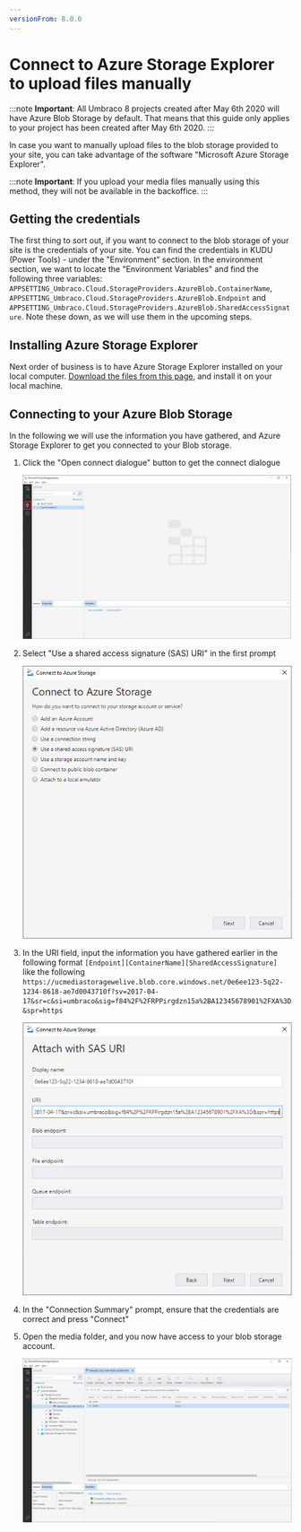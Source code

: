 ```yaml
---
versionFrom: 8.0.0
---
```


# Connect to Azure Storage Explorer to upload files manually

:::note
**Important**: All Umbraco 8 projects created after May 6th 2020 will have Azure Blob Storage by default. That means that this guide only applies to your project has been created after May 6th 2020.
:::

In case you want to manually upload files to the blob storage provided to your site, you can take advantage of the software "Microsoft Azure Storage Explorer".

:::note
**Important**: If you upload your media files manually using this method, they will not be available in the backoffice.
:::

## Getting the credentials
The first thing to sort out, if you want to connect to the blob storage of your site is the credentials of your site. You can find the credentials in KUDU (Power Tools) - under the "Environment" section.
In the environment section, we want to locate the "Environment Variables" and find the following three variables: `APPSETTING_Umbraco.Cloud.StorageProviders.AzureBlob.ContainerName`, `APPSETTING_Umbraco.Cloud.StorageProviders.AzureBlob.Endpoint` and `APPSETTING_Umbraco.Cloud.StorageProviders.AzureBlob.SharedAccessSignature`. Note these down, as we will use them in the upcoming steps.

## Installing Azure Storage Explorer
Next order of business is to have Azure Storage Explorer installed on your local computer. [Download the files from this page](https://azure.microsoft.com/en-us/features/storage-explorer/), and install it on your local machine.

## Connecting to your Azure Blob Storage
In the following we will use the information you have gathered, and Azure Storage Explorer to get you connected to your Blob storage.

1. Click the "Open connect dialogue" button to get the connect dialogue

    ![Connect my machine](images/storage-explorer-connection.png)

2. Select "Use a shared access signature (SAS) URI" in the first prompt
    
    ![Use a shared access signature (SAS) URI](images/select-connection.png)

3. In the URI field, input the information you have gathered earlier in the following format `[Endpoint][ContainerName][SharedAccessSignature]` like the following `https://ucmediastoragewelive.blob.core.windows.net/0e6ee123-5q22-1234-8618-ae7d0043710f?sv=2017-04-17&sr=c&si=umbraco&sig=f84%2F%2FRPPirgdzn15a%2BA12345678901%2FXA%3D&spr=https`

    ![Attach with SAS URI](images/attach-blob.png)

4. In the "Connection Summary" prompt, ensure that the credentials are correct and press "Connect"

5. Open the media folder, and you now have access to your blob storage account.

    ![Open media folder](images/storage-explorer-connected.png)